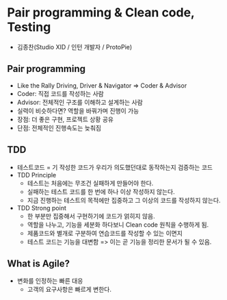 # Pair programming & Clean code, Testing
- 김종찬(Studio XID / 인턴 개발자 / ProtoPie)

## Pair programming
- Like the Rally Driving, Driver & Navigator => Coder & Advisor
- Coder: 직접 코드를 작성하는 사람
- Advisor: 전체적인 구조를 이해하고 설계하는 사람
- 실력이 비슷하다면? 역할을 바꿔가며 진행이 가능
- 장점: 더 좋은 구현, 프로젝트 상황 공유
- 단점: 전체적인 진행속도는 늦춰짐

## TDD
- 테스트코드 = 기 작성한 코드가 우리가 의도했던대로 동작하는지 검증하는 코드
- TDD Principle
  - 테스트는 처음에는 무조건 실패하게 만들어야 한다.
  - 실패하는 테스트 코드를 한 번에 하나 이상 작성하지 않는다.
  - 지금 진행하는 테스트의 목적에만 집중하고 그 이상의 코드를 작성하지 않는다.
- TDD Strong point
  - 한 부분만 집중해서 구현하기에 코드가 얽히지 않음.
  - 역할을 나누고, 기능을 세분화 하다보니 Clean code 원칙을 수행하게 됨.
  - 제품코드와 별개로 구분하여 연습코드를 작성할 수 있는 이면지
  - 테스트 코드는 기능을 대변함 => 이는 곧 기능을 정리한 문서가 될 수 있음.

## What is Agile?
- 변화를 인정하는 빠른 대응
  - 고객의 요구사항은 빠르게 변한다.